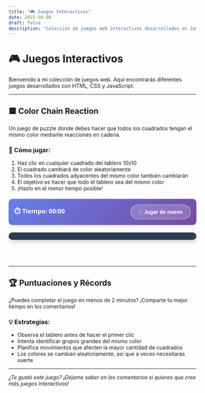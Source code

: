 ```yaml
---
title: "🎮 Juegos Interactivos"
date: 2025-08-06
draft: false
description: "Colección de juegos web interactivos desarrollados en JavaScript - Color Chain Reaction"
---
```


# 🎮 Juegos Interactivos

Bienvenido a mi colección de juegos web. Aquí encontrarás diferentes juegos desarrollados con HTML, CSS y JavaScript.

---

## 🟦 Color Chain Reaction

Un juego de puzzle donde debes hacer que todos los cuadrados tengan el mismo color mediante reacciones en cadena.

### 🎯 Cómo jugar:
1. Haz clic en cualquier cuadrado del tablero 10x10
2. El cuadrado cambiará de color aleatoriamente
3. Todos los cuadrados adyacentes del mismo color también cambiarán
4. El objetivo es hacer que todo el tablero sea del mismo color
5. ¡Hazlo en el menor tiempo posible!

<div id="color-chain-game">
    <div id="game-container">
        <div id="game-header">
            <div id="timer">⏱️ Tiempo: 00:00</div>
            <button id="reset-btn" onclick="resetGame()">🔄 Jugar de nuevo</button>
        </div>
        <div id="game-board"></div>
        <div id="game-status"></div>
    </div>
</div>

<style>
#color-chain-game {
    max-width: 600px;
    margin: 20px auto;
    text-align: center;
    font-family: 'Segoe UI', Tahoma, Geneva, Verdana, sans-serif;
}

#game-header {
    display: flex;
    justify-content: space-between;
    align-items: center;
    margin-bottom: 20px;
    padding: 15px;
    background: linear-gradient(135deg, #667eea 0%, #764ba2 100%);
    color: white;
    border-radius: 10px;
    box-shadow: 0 4px 6px rgba(0,0,0,0.1);
}

#timer {
    font-size: 1.2em;
    font-weight: bold;
}

#reset-btn {
    background: rgba(255,255,255,0.2);
    border: 2px solid rgba(255,255,255,0.3);
    color: white;
    padding: 10px 20px;
    border-radius: 25px;
    cursor: pointer;
    font-size: 1em;
    font-weight: bold;
    transition: all 0.3s ease;
}

#reset-btn:hover {
    background: rgba(255,255,255,0.3);
    transform: translateY(-2px);
    box-shadow: 0 4px 8px rgba(0,0,0,0.2);
}

#game-board {
    display: grid;
    grid-template-columns: repeat(10, 1fr);
    gap: 2px;
    background: #2c3e50;
    padding: 10px;
    border-radius: 10px;
    box-shadow: 0 6px 12px rgba(0,0,0,0.15);
    max-width: 500px;
    margin: 0 auto;
}

.game-cell {
    aspect-ratio: 1;
    border: none;
    cursor: pointer;
    border-radius: 4px;
    transition: all 0.2s ease;
    position: relative;
    overflow: hidden;
}

.game-cell:hover {
    transform: scale(0.95);
    box-shadow: 0 2px 4px rgba(0,0,0,0.3);
}

.game-cell.red {
    background: linear-gradient(135deg, #ff6b6b, #ee5a52);
}

.game-cell.green {
    background: linear-gradient(135deg, #51cf66, #40c057);
}

.game-cell.blue {
    background: linear-gradient(135deg, #339af0, #228be6);
}

.game-cell:active {
    transform: scale(0.9);
}

#game-status {
    margin-top: 20px;
    padding: 15px;
    border-radius: 10px;
    font-weight: bold;
    font-size: 1.1em;
}

.status-playing {
    background: linear-gradient(135deg, #4facfe 0%, #00f2fe 100%);
    color: white;
}

.status-won {
    background: linear-gradient(135deg, #43e97b 0%, #38f9d7 100%);
    color: white;
    animation: celebration 0.6s ease-in-out;
}

@keyframes celebration {
    0%, 100% { transform: scale(1); }
    50% { transform: scale(1.05); }
}

@media (max-width: 600px) {
    #game-header {
        flex-direction: column;
        gap: 10px;
    }
    
    #game-board {
        max-width: 350px;
    }
}
</style>

<script>
class ColorChainGame {
    constructor() {
        this.board = [];
        this.colors = ['red', 'green', 'blue'];
        this.size = 10;
        this.gameStartTime = null;
        this.gameRunning = false;
        this.timerInterval = null;
        this.animationFrame = null;
        
        this.initGame();
    }
    
    initGame() {
        this.generateBoard();
        this.renderBoard();
        this.updateStatus("¡Haz clic en un cuadrado para comenzar!");
        this.resetTimer();
    }
    
    generateBoard() {
        this.board = [];
        for (let i = 0; i < this.size; i++) {
            this.board[i] = [];
            for (let j = 0; j < this.size; j++) {
                this.board[i][j] = this.colors[Math.floor(Math.random() * this.colors.length)];
            }
        }
    }
    
    renderBoard() {
        const gameBoard = document.getElementById('game-board');
        gameBoard.innerHTML = '';
        
        for (let i = 0; i < this.size; i++) {
            for (let j = 0; j < this.size; j++) {
                const cell = document.createElement('button');
                cell.className = `game-cell ${this.board[i][j]}`;
                cell.onclick = () => this.cellClick(i, j);
                gameBoard.appendChild(cell);
            }
        }
    }
    
    cellClick(row, col) {
        if (!this.gameRunning) {
            this.startGame();
        }
        
        const originalColor = this.board[row][col];
        const newColor = this.getRandomColor();
        
        // Cambiar color del cuadrado clickeado y sus adyacentes del mismo color
        this.changeConnectedCells(row, col, originalColor, newColor);
        this.renderBoard();
        
        if (this.checkWin()) {
            this.endGame(true);
        }
    }
    
    changeConnectedCells(row, col, originalColor, newColor) {
        if (row < 0 || row >= this.size || col < 0 || col >= this.size) return;
        if (this.board[row][col] !== originalColor) return;
        
        this.board[row][col] = newColor;
        
        // Cambiar células adyacentes (arriba, abajo, izquierda, derecha)
        this.changeConnectedCells(row - 1, col, originalColor, newColor);
        this.changeConnectedCells(row + 1, col, originalColor, newColor);
        this.changeConnectedCells(row, col - 1, originalColor, newColor);
        this.changeConnectedCells(row, col + 1, originalColor, newColor);
    }
    
    getRandomColor() {
        return this.colors[Math.floor(Math.random() * this.colors.length)];
    }
    
    checkWin() {
        const firstColor = this.board[0][0];
        for (let i = 0; i < this.size; i++) {
            for (let j = 0; j < this.size; j++) {
                if (this.board[i][j] !== firstColor) {
                    return false;
                }
            }
        }
        return true;
    }
    
    startGame() {
        this.gameRunning = true;
        this.gameStartTime = performance.now(); // Usar performance.now() para mayor precisión
        this.startTimer();
        this.updateStatus("🎮 ¡Juego en progreso! Haz que todos los cuadrados sean del mismo color.");
    }
    
    endGame(won) {
        this.gameRunning = false;
        this.stopTimer();
        
        if (won) {
            const timeElapsed = this.getTimeElapsed();
            this.updateStatus(`🎉 ¡Felicitaciones! Completaste el juego en ${timeElapsed}`, 'won');
        }
    }
    
    startTimer() {
        // Función recursiva para un cronómetro más preciso
        const updateClock = () => {
            if (this.gameRunning) {
                this.updateTimer();
                this.animationFrame = requestAnimationFrame(updateClock);
            }
        };
        updateClock();
        
        // Backup con setInterval cada segundo
        this.timerInterval = setInterval(() => {
            if (this.gameRunning) {
                this.updateTimer();
            }
        }, 1000);
    }
    
    stopTimer() {
        if (this.timerInterval) {
            clearInterval(this.timerInterval);
            this.timerInterval = null;
        }
        if (this.animationFrame) {
            cancelAnimationFrame(this.animationFrame);
            this.animationFrame = null;
        }
    }
    
    resetTimer() {
        this.stopTimer();
        this.gameStartTime = null;
        document.getElementById('timer').textContent = '⏱️ Tiempo: 00:00';
    }
    
    updateTimer() {
        const timeElapsed = this.getTimeElapsed();
        document.getElementById('timer').textContent = `⏱️ Tiempo: ${timeElapsed}`;
    }
    
    getTimeElapsed() {
        if (!this.gameStartTime) return '00:00';
        
        // Usar performance.now() para cálculo más preciso
        const elapsed = Math.floor((performance.now() - this.gameStartTime) / 1000);
        const minutes = Math.floor(elapsed / 60).toString().padStart(2, '0');
        const seconds = (elapsed % 60).toString().padStart(2, '0');
        return `${minutes}:${seconds}`;
    }
    
    updateStatus(message, type = 'playing') {
        const statusElement = document.getElementById('game-status');
        statusElement.textContent = message;
        statusElement.className = `status-${type}`;
    }
    
    reset() {
        this.gameRunning = false;
        this.stopTimer();
        this.gameStartTime = null;
        this.resetTimer();
        this.initGame();
    }
}

// Inicializar el juego cuando se carga la página
let game;

document.addEventListener('DOMContentLoaded', function() {
    // Esperar un poco para asegurarse de que el DOM esté completamente cargado
    setTimeout(() => {
        if (document.getElementById('game-board')) {
            game = new ColorChainGame();
        }
    }, 100);
});

function resetGame() {
    if (game) {
        game.reset();
    }
}
</script>

---

## 🏆 Puntuaciones y Récords

¿Puedes completar el juego en menos de 2 minutos? ¡Comparte tu mejor tiempo en los comentarios!

### 💡 Estrategias:
- Observa el tablero antes de hacer el primer clic
- Intenta identificar grupos grandes del mismo color
- Planifica movimientos que afecten la mayor cantidad de cuadrados
- Los colores se cambian aleatoriamente, así que a veces necesitarás suerte

---

*¿Te gustó este juego? ¡Déjame saber en los comentarios si quieres que cree más juegos interactivos!*
